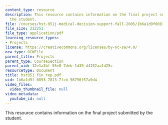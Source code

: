 ```yaml
---
content_type: resource
description: This resource contains information on the final project submitted by
  the student.
file: /courses/hst-951j-medical-decision-support-fall-2005/1b6a1d9f089378137fcb56790f57a9d4_hst951_fin_rep.pdf
file_size: 212251
file_type: application/pdf
learning_resource_types:
- Projects
license: https://creativecommons.org/licenses/by-nc-sa/4.0/
ocw_type: OCWFile
parent_title: Projects
parent_type: CourseSection
parent_uid: 12e1a3bf-55e8-7deb-1d39-d4152aa1d25c
resourcetype: Document
title: hst951_fin_rep.pdf
uid: 1b6a1d9f-0893-7813-7fcb-56790f57a9d4
video_files:
  video_thumbnail_file: null
video_metadata:
  youtube_id: null
---
```

This resource contains information on the final project submitted by the student.